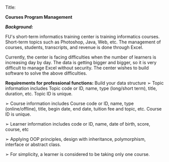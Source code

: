 Title:

**Courses Program Management**

**_Background:_**

FU's short-term informatics training center is training informatics courses. Short-term topics such as
Photoshop, Java, Web, etc. The management of courses, students, transcripts, and revenue is done through Excel.

Currently, the center is facing difficulties when the number of learners is increasing day by day. The data is getting
bigger and bigger, so it is very difficult to manage Excel without security. The center wishes to build software to
solve the above difficulties.

**Requirements for professional functions:**
Build your data structure
➢ Topic information includes Topic code or ID, name, type (long/short term), title, duration, etc.
Topic ID is unique.

➢ Course information includes Course code or ID, name, type (online/offline), title, begin date, end
date, tuition fee and topic, etc. Course ID is unique.

➢ Learner information includes code or ID, name, date of birth, score, course, etc

➢ Applying OOP principles, design with inheritance, polymorphism, interface or abstract class.

➢ For simplicity, a learner is considered to be taking only one course.

